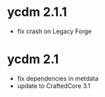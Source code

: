 ycdm 2.1.1
================

- fix crash on Legacy Forge

ycdm 2.1
================

- fix dependencies in metdata
- update to CraftedCore 3.1